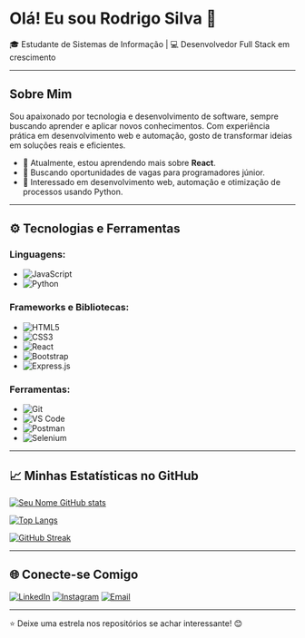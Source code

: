 # Olá! Eu sou Rodrigo Silva 👋

🎓 Estudante de Sistemas de Informação | 💻 Desenvolvedor Full Stack em crescimento

---

## Sobre Mim
Sou apaixonado por tecnologia e desenvolvimento de software, sempre buscando aprender e aplicar novos conhecimentos. Com experiência prática em desenvolvimento web e automação, gosto de transformar ideias em soluções reais e eficientes.

- 🌱 Atualmente, estou aprendendo mais sobre **React**.
- 💼 Buscando oportunidades de vagas para programadores júnior.
- 🤖 Interessado em desenvolvimento web, automação e otimização de processos usando Python.

---

## ⚙️ Tecnologias e Ferramentas

### Linguagens:
- ![JavaScript](https://img.shields.io/badge/JavaScript-F7DF1E?style=for-the-badge&logo=javascript&logoColor=black)
- ![Python](https://img.shields.io/badge/Python-3776AB?style=for-the-badge&logo=python&logoColor=white)

### Frameworks e Bibliotecas:
- ![HTML5](https://img.shields.io/badge/HTML5-E34F26?style=for-the-badge&logo=html5&logoColor=white)
- ![CSS3](https://img.shields.io/badge/CSS3-1572B6?style=for-the-badge&logo=css3&logoColor=white)
- ![React](https://img.shields.io/badge/React-61DAFB?style=for-the-badge&logo=react&logoColor=black)
- ![Bootstrap](https://img.shields.io/badge/Bootstrap-7952B3?style=for-the-badge&logo=bootstrap&logoColor=white)
- ![Express.js](https://img.shields.io/badge/Express.js-000000?style=for-the-badge&logo=express&logoColor=white)

### Ferramentas:
- ![Git](https://img.shields.io/badge/Git-F05032?style=for-the-badge&logo=git&logoColor=white)
- ![VS Code](https://img.shields.io/badge/VS%20Code-007ACC?style=for-the-badge&logo=visual-studio-code&logoColor=white)
- ![Postman](https://img.shields.io/badge/Postman-FF6C37?style=for-the-badge&logo=postman&logoColor=white)
- ![Selenium](https://img.shields.io/badge/Selenium-43B02A?style=for-the-badge&logo=selenium&logoColor=white)

---

## 📈 Minhas Estatísticas no GitHub
[![Seu Nome GitHub stats](https://github-readme-stats.vercel.app/api?username=rodericussilva&show_icons=true&theme=radical)](https://github.com/rodericussilva)

[![Top Langs](https://github-readme-stats.vercel.app/api/top-langs/?username=rodericussilva&layout=compact&theme=radical)](https://github.com/rodericussilva)

[![GitHub Streak](https://github-readme-streak-stats.herokuapp.com/?user=rodericussilva&theme=radical)](https://github.com/rodericussilva)


---

## 🌐 Conecte-se Comigo

[![LinkedIn](https://img.shields.io/badge/LinkedIn-0077B5?style=for-the-badge&logo=linkedin&logoColor=white)](https://www.linkedin.com/in/rodrigo-silva-81925a126/)
[![Instagram](https://img.shields.io/badge/Instagram-E4405F?style=for-the-badge&logo=instagram&logoColor=white)](https://www.instagram.com/rodericus_/)
[![Email](https://img.shields.io/badge/Email-D14836?style=for-the-badge&logo=gmail&logoColor=white)](mailto:rodericus@alu.ufc.br)

---

⭐️ Deixe uma estrela nos repositórios se achar interessante! 😊

